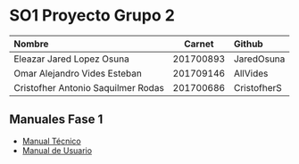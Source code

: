 # SO1 Proyecto Grupo 2

| Nombre                                | Carnet    | Github        |
| :---    |     :---:      | :---          |
| Eleazar Jared Lopez Osuna             | 201700893 | JaredOsuna    |
| Omar Alejandro Vides Esteban          | 201709146 | AllVides      |
| Cristofher Antonio Saquilmer Rodas    | 201700686 | CristofherS   |

## Manuales Fase 1
- [ Manual Técnico ](./Manuales/Manual%20Tecnico.md)
- [ Manual de Usuario ](./Manuales/Manual%20de%20Usuario.md)